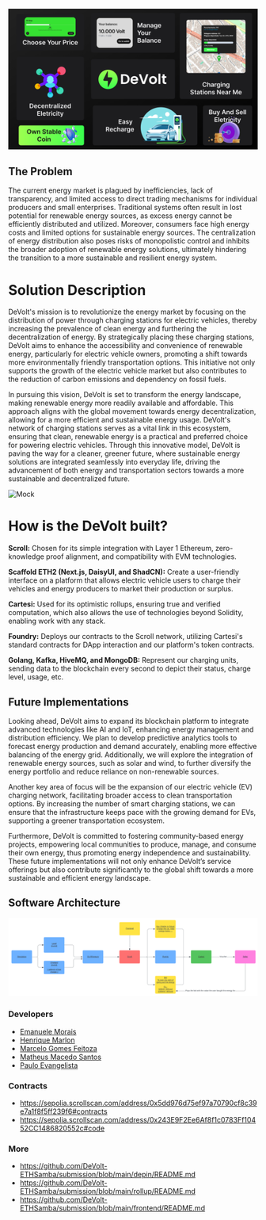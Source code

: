![Mock](assets/summary.png)

## The Problem

The current energy market is plagued by inefficiencies, lack of transparency, and limited access to direct trading mechanisms for individual producers and small enterprises. Traditional systems often result in lost potential for renewable energy sources, as excess energy cannot be efficiently distributed and utilized. Moreover, consumers face high energy costs and limited options for sustainable energy sources. The centralization of energy distribution also poses risks of monopolistic control and inhibits the broader adoption of renewable energy solutions, ultimately hindering the transition to a more sustainable and resilient energy system.

# Solution Description

DeVolt's mission is to revolutionize the energy market by focusing on the distribution of power through charging stations for electric vehicles, thereby increasing the prevalence of clean energy and furthering the decentralization of energy. By strategically placing these charging stations, DeVolt aims to enhance the accessibility and convenience of renewable energy, particularly for electric vehicle owners, promoting a shift towards more environmentally friendly transportation options. This initiative not only supports the growth of the electric vehicle market but also contributes to the reduction of carbon emissions and dependency on fossil fuels.

In pursuing this vision, DeVolt is set to transform the energy landscape, making renewable energy more readily available and affordable. This approach aligns with the global movement towards energy decentralization, allowing for a more efficient and sustainable energy usage. DeVolt's network of charging stations serves as a vital link in this ecosystem, ensuring that clean, renewable energy is a practical and preferred choice for powering electric vehicles. Through this innovative model, DeVolt is paving the way for a cleaner, greener future, where sustainable energy solutions are integrated seamlessly into everyday life, driving the advancement of both energy and transportation sectors towards a more sustainable and decentralized future.

![Mock](assets/mock1.png)

# How is the DeVolt built?

**⁠Scroll:** Chosen for its simple integration with Layer 1 Ethereum, zero-knowledge proof alignment, and compatibility with EVM technologies.

**Scaffold ETH2 (Next.js, DaisyUI, and ShadCN):** Create a user-friendly interface on a platform that allows electric vehicle users to charge their vehicles and energy producers to market their production or surplus.

⁠**Cartesi:** Used for its optimistic rollups, ensuring true and verified computation, which also allows the use of technologies beyond Solidity, enabling work with any stack.

**⁠Foundry:** Deploys our contracts to the Scroll network, utilizing Cartesi's standard contracts for DApp interaction and our platform's token contracts.

**Golang, Kafka, HiveMQ, and MongoDB:** Represent our charging units, sending data to the blockchain every second to depict their status, charge level, usage, etc.

## Future Implementations

Looking ahead, DeVolt aims to expand its blockchain platform to integrate advanced technologies like AI and IoT, enhancing energy management and distribution efficiency. We plan to develop predictive analytics tools to forecast energy production and demand accurately, enabling more effective balancing of the energy grid. Additionally, we will explore the integration of renewable energy sources, such as solar and wind, to further diversify the energy portfolio and reduce reliance on non-renewable sources.

Another key area of focus will be the expansion of our electric vehicle (EV) charging network, facilitating broader access to clean transportation options. By increasing the number of smart charging stations, we can ensure that the infrastructure keeps pace with the growing demand for EVs, supporting a greener transportation ecosystem.

Furthermore, DeVolt is committed to fostering community-based energy projects, empowering local communities to produce, manage, and consume their own energy, thus promoting energy independence and sustainability. These future implementations will not only enhance DeVolt’s service offerings but also contribute significantly to the global shift towards a more sustainable and efficient energy landscape.

## Software Architecture

![Mock](assets/arch.png)

### Developers

- [Emanuele Morais](https://www.linkedin.com/in/emanuele-morais/)
- [Henrique Marlon](https://www.linkedin.com/in/henriquemarlon/)
- [Marcelo Gomes Feitoza](https://www.linkedin.com/in/marcelofeitoza7/)
- [Matheus Macedo Santos](https://www.linkedin.com/in/matheusmacedosantos/)
- [Paulo Evangelista](https://www.linkedin.com/in/paulo-evangelista/)

### Contracts

- https://sepolia.scrollscan.com/address/0x5dd976d75ef97a70790cf8c39e7a1f8f5ff239f6#contracts
- https://sepolia.scrollscan.com/address/0x243E9F2Ee6Af8f1c0783Ff10452CC1486820552c#code


### More
- https://github.com/DeVolt-ETHSamba/submission/blob/main/depin/README.md
- https://github.com/DeVolt-ETHSamba/submission/blob/main/rollup/README.md
- https://github.com/DeVolt-ETHSamba/submission/blob/main/frontend/README.md
